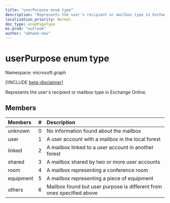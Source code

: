 ```yaml
---
title: "userPurpose enum type"
description: "Represents the user's recipient or mailbox type in Exchange Online."
localization_priority: Normal
doc_type: enumPageType
ms.prod: "outlook"
author: "abheek-das"
---
```


# userPurpose enum type

Namespace: microsoft.graph

[!INCLUDE [beta-disclaimer](../../includes/beta-disclaimer.md)]

Represents the user's recipient or mailbox type in Exchange Online.


## Members
| Members	   | #	|Description|
|:---------------|:--------|:----------|
|unknown|0|No information found about the mailbox|
|user|1|A user account with a mailbox in the local forest|
|linked|2|A mailbox linked to a user account in another forest|
|shared|3|A mailbox shared by two or more user accounts|
|room|4|A mailbox representing a conference room|
|equipment|5|A mailbox representing a piece of equipment|
|others|6|Mailbox found but user purpose is different from ones specified above|
